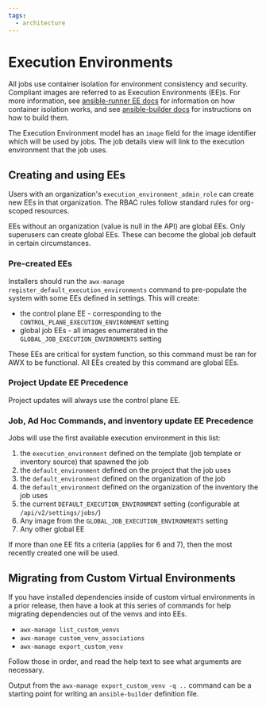 ```yaml
---
tags:
  - architecture
---
```

# Execution Environments

All jobs use container isolation for environment consistency and security.
Compliant images are referred to as Execution Environments (EE)s.
For more information, see [ansible-runner EE docs](https://ansible-runner.readthedocs.io/en/latest/execution_environments.html)
for information on how container isolation works, and see [ansible-builder docs](https://ansible-builder.readthedocs.io/en/latest/index.html)
for instructions on how to build them.

The Execution Environment model has an `image` field for the image identifier which will be used by jobs.
The job details view will link to the execution environment that the job uses.

## Creating and using EEs

Users with an organization's `execution_environment_admin_role` can create new EEs in that organization.
The RBAC rules follow standard rules for org-scoped resources.

EEs without an organization (value is null in the API) are global EEs.
Only superusers can create global EEs.
These can become the global job default in certain circumstances.

### Pre-created EEs

Installers should run the `awx-manage register_default_execution_environments` command to pre-populate
the system with some EEs defined in settings. This will create:

 - the control plane EE - corresponding to the `CONTROL_PLANE_EXECUTION_ENVIRONMENT` setting
 - global job EEs - all images enumerated in the `GLOBAL_JOB_EXECUTION_ENVIRONMENTS` setting

These EEs are critical for system function, so this command must be ran for AWX to be functional.
All EEs created by this command are global EEs.

### Project Update EE Precedence

Project updates will always use the control plane EE.

### Job, Ad Hoc Commands, and inventory update EE Precedence

Jobs will use the first available execution environment in this list:

1. the `execution_environment` defined on the template (job template or inventory source) that spawned the job
2. the `default_environment` defined on the project that the job uses
3. the `default_environment` defined on the organization of the job
4. the `default_environment` defined on the organization of the inventory the job uses
5. the current `DEFAULT_EXECUTION_ENVIRONMENT` setting (configurable at `/api/v2/settings/jobs/`)
6. Any image from the `GLOBAL_JOB_EXECUTION_ENVIRONMENTS` setting
7. Any other global EE

If more than one EE fits a criteria (applies for 6 and 7), then the most recently created one will be used.

## Migrating from Custom Virtual Environments

If you have installed dependencies inside of custom virtual environments in
a prior release, then have a look at this series of commands for help migrating
dependencies out of the venvs and into EEs.

 - `awx-manage list_custom_venvs`
 - `awx-manage custom_venv_associations`
 - `awx-manage export_custom_venv`

Follow those in order, and read the help text to see what arguments are necessary.

Output from the `awx-manage export_custom_venv -q ..` command can
be a starting point for writing an `ansible-builder` definition file.
